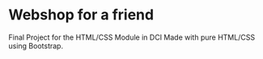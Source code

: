 # Webshop for a friend
Final Project for the HTML/CSS Module in DCI
Made with pure HTML/CSS using Bootstrap.
